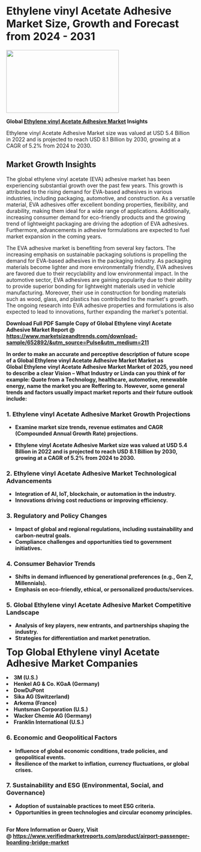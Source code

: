 <H1>Ethylene vinyl Acetate Adhesive Market Size, Growth and Forecast from 2024 - 2031</H1><img class="aligncenter size-medium wp-image-584254" src="https://thirdeyenews.in/wp-content/uploads/2024/09/Global-Market-Research-300x168.jpeg" alt="" width="300" height="168" /><p><strong>Global&nbsp;<a href="https://www.marketsizeandtrends.com/download-sample/652892/&amp;utm_source=Pulse&amp;utm_medium=211">Ethylene vinyl Acetate Adhesive Market</a> Insights</strong></p><p>Ethylene vinyl Acetate Adhesive Market size was valued at USD 5.4 Billion in 2022 and is projected to reach USD 8.1 Billion by 2030, growing at a CAGR of 5.2% from 2024 to 2030.</p><p><h2>Market Growth Insights</h2> <p>The global ethylene vinyl acetate (EVA) adhesive market has been experiencing substantial growth over the past few years. This growth is attributed to the rising demand for EVA-based adhesives in various industries, including packaging, automotive, and construction. As a versatile material, EVA adhesives offer excellent bonding properties, flexibility, and durability, making them ideal for a wide range of applications. Additionally, increasing consumer demand for eco-friendly products and the growing trend of lightweight packaging are driving the adoption of EVA adhesives. Furthermore, advancements in adhesive formulations are expected to fuel market expansion in the coming years.</p> <p><strong></strong></p> <p>The EVA adhesive market is benefiting from several key factors. The increasing emphasis on sustainable packaging solutions is propelling the demand for EVA-based adhesives in the packaging industry. As packaging materials become lighter and more environmentally friendly, EVA adhesives are favored due to their recyclability and low environmental impact. In the automotive sector, EVA adhesives are gaining popularity due to their ability to provide superior bonding for lightweight materials used in vehicle manufacturing. Moreover, their use in construction for bonding materials such as wood, glass, and plastics has contributed to the market's growth. The ongoing research into EVA adhesive properties and formulations is also expected to lead to innovations, further expanding the market's potential. <p><strong></p><p><span class=""><strong>Download Full PDF Sample Copy of Global Ethylene vinyl Acetate Adhesive Market Report</strong> @ <a href="https://www.marketsizeandtrends.com/download-sample/652892/&amp;utm_source=Pulse&amp;utm_medium=211" target="_blank">https://www.marketsizeandtrends.com/download-sample/652892/&amp;utm_source=Pulse&amp;utm_medium=211</a></span></p><p>In order to make an accurate and perceptive description of future scope of a Global&nbsp;Ethylene vinyl Acetate Adhesive Market Market as Global&nbsp;Ethylene vinyl Acetate Adhesive Market Market of 2025, you need to describe a clear Vision &ndash; What Industry or Linda can you think of for example: Quote from a Technology, healthcare, automotive, renewable energy, name the market you are Reffering to. However, some general trends and factors usually impact market reports and their future outlook include:</p><h3>1.&nbsp;<strong>Ethylene vinyl Acetate Adhesive Market Growth Projections</strong></h3><ul><li>Examine market size trends, revenue estimates and CAGR (Compounded Annual Growth Rate) projections.</li><li><p>Ethylene vinyl Acetate Adhesive Market size was valued at USD 5.4 Billion in 2022 and is projected to reach USD 8.1 Billion by 2030, growing at a CAGR of 5.2% from 2024 to 2030.</p></li></ul><h3>2.&nbsp;<strong>Ethylene vinyl Acetate Adhesive Market Technological Advancements</strong></h3><ul><li>Integration of AI, IoT, blockchain, or automation in the industry.</li><li>Innovations driving cost reductions or improving efficiency.</li></ul><h3>3.&nbsp;<strong>Regulatory and Policy Changes</strong></h3><ul><li>Impact of global and regional regulations, including sustainability and carbon-neutral goals.</li><li>Compliance challenges and opportunities tied to government initiatives.</li></ul><h3>4.&nbsp;<strong>Consumer Behavior Trends</strong></h3><ul><li>Shifts in demand influenced by generational preferences (e.g., Gen Z, Millennials).</li><li>Emphasis on eco-friendly, ethical, or personalized products/services.</li></ul><h3>5.&nbsp;<strong>Global Ethylene vinyl Acetate Adhesive Market Competitive Landscape</strong></h3><ul><li>Analysis of key players, new entrants, and partnerships shaping the industry.</li><li>Strategies for differentiation and market penetration.</li></ul><p data-pm-slice="1 1 []"><span style="color: inherit; font-family: inherit; font-size: 25px;">Top Global Ethylene vinyl Acetate Adhesive Market Companies</span></p><div class="" data-test-id=""><p><li>3M (U.S.)</li><li> Henkel AG & Co. KGaA (Germany)</li><li> DowDuPont</li><li> Sika AG (Switzerland)</li><li> Arkema (France)</li><li> Huntsman Corporation (U.S.)</li><li> Wacker Chemie AG (Germany)</li><li> Franklin International (U.S.)</li></p></div><h3>6.&nbsp;<strong>Economic and Geopolitical Factors</strong></h3><ul><li>Influence of global economic conditions, trade policies, and geopolitical events.</li><li>Resilience of the market to inflation, currency fluctuations, or global crises.</li></ul><h3>7.&nbsp;<strong>Sustainability and ESG (Environmental, Social, and Governance)</strong></h3><ul><li>Adoption of sustainable practices to meet ESG criteria.</li><li>Opportunities in green technologies and circular economy principles.</li></ul><h2><strong style="font-size: 14px;">For More Information or Query, Visit @&nbsp;</strong><a style="background-color: #ffffff; font-size: 14px;" href="https://www.marketsizeandtrends.com/report/ethylene-vinyl-acetate-adhesive-market/" target="_blank">https://www.verifiedmarketreports.com/product/airport-passenger-boarding-bridge-market</a></h2>
